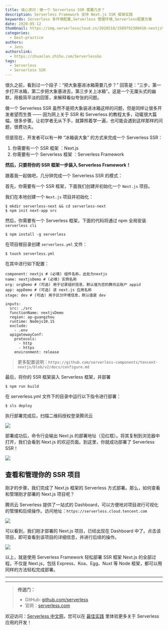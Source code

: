 ```yaml
---
title: 诚心求问：做一个 Serverless SSR 需要几步？
description: Serverless Framework 支持 Next.js SSR 框架实践
keywords: Serverless 多环境配置,Serverless 管理环境,Serverless配置方案
date: 2020-05-12
thumbnail: https://img.serverlesscloud.cn/2020518/1589792300410-nextjs%E5%89%AF%E6%9C%AC.png
categories:
  - best-practice
authors:
  - Jens
authorslink:
  - https://zhuanlan.zhihu.com/ServerlessGo
tags:
  - Serverless
  - Serverless SSR
---
```


很久之前，看到过一个段子：“把大象塞进冰箱需要几步？” 回答是：“三步，第一步打开冰箱，第二步把大象塞进去，第三步关上冰箱”。这是一个无厘头式的幽默，用极简平淡的回答，来解释看似夸张的问题。

做一个 Serverless SSR 虽然不是把大象装进冰箱这样的问题，但是同样让很多开发者望而生畏 —— 因为网上关于 SSR 和 Serverless 的教程太多，动辄很大篇幅，很多步骤。让初学者无从下手，就算照着学一遍，也可能会遇到这样那样的问题，很费功夫。

但是现在，开发者可以有一种 “冰箱装大象” 的方式来完成一个 Serverless SSR：

1. 你需要有一个 SSR 框架 ：Next.js
2. 你需要有一个 Serverless 框架 ：Serverless Framework

**然后，只要将你的 SSR 框架一步装入 Serverless Framework！**

跟着我一起做吧，几分钟完成一个 Serverless SSR 的模式：

首先，你需要有一个 SSR 框架，下面我们创建并初始化一个 `Next.js` 项目。

我们在本地创建一个 `Next.js` 项目并初始化：

```
$ mkdir serverless-next && cd serverless-next
$ npm init next-app src
```

然后，你需要有一个 Serverless 框架，下面的代码将通过 npm 全局安装 `serverless cli`

```
$ npm install -g serverless
```

在项目根目录创建 `serverless.yml` 文件：

```
$ touch serverless.yml
```

在其中进行如下配置：

```
component: nextjs # (必填) 组件名称，此处为nextjs
name: nextjsDemo # (必填) 实例名称
org: orgDemo # (可选) 用于记录组织信息，默认值为您的腾讯云账户 appid
app: appDemo # (可选) 该 next.js 应用名称
stage: dev # (可选) 用于区分环境信息，默认值是 dev

inputs:
  src: ./src
  functionName: nextjsDemo
  region: ap-guangzhou
  runtime: Nodejs10.15
  exclude:
    - .env
  apigatewayConf:
    protocols:
      - http
      - https
    environment: release
```

> 更多配置说明：`https://github.com/serverless-components/tencent-nextjs/blob/v2/docs/configure.md`

最后，将你的 SSR 框架装入 Serverless 框架，并部署
```
$ npm run build
```
在 serverless.yml 文件下的目录中运行以下指令进行部署：
```
$ sls deploy
```
执行部署完成后，扫描二维码授权登录腾讯云

![](https://img.serverlesscloud.cn/2020512/1589285285739-url%20%E5%89%AF%E6%9C%AC.jpg)

部署成功后，命令行会输出 Next.js 的部署地址（见红框）。将其复制到浏览器中打开，我们会看到 Next.js 的欢迎页面。到这里，你就成功部署了 Serverless SSR！

![](https://img.serverlesscloud.cn/2020512/1589284707619-%E6%88%AA%E5%B1%8F2020-05-12%20%E4%B8%8B%E5%8D%8875731%E5%89%AF%E6%9C%AC.jpg)


## 查看和管理你的 SSR 项目

刚才的步骤，我们完成了 Next.js 框架的 Serverless 方式部署。那么，如何查看和管理刚才部署的 Next.js 项目呢？

腾讯云 Serverless 提供了一站式的 Dashboard，可以方便地对项目进行可视化的管理和后续操作。访问地址：`https://serverless.cloud.tencent.com`

![](https://img.serverlesscloud.cn/2020512/1589277083481-%E5%85%AC%E4%BC%97%E5%8F%B7SSR%E7%BB%93%E6%9E%9C%E5%9B%BE.jpg)

可以看到，我们刚才部署的 Next.js 项目，已经出现在 Dashboard 中了。点击该项目，即可查看到该项目的详细信息，并进行后续的操作。

![](https://img.serverlesscloud.cn/2020512/1589288836572-%E6%88%AA%E5%B1%8F2020-05-12%20%E5%89%AF%E6%9C%AC.jpg)

以上，就是使用 Serverless Framework 轻松部署 SSR 框架 Next.js 的全部过程。不仅是 Next.js，包括 Express、Koa、Egg、Nuxt 等 Node 框架，都可以用同样的方法轻松完成部署。



---
<div id='scf-deploy-iframe-or-md'></div>

---

> **传送门：**
> - GitHub: [github.com/serverless](https://github.com/serverless/serverless/blob/master/README_CN.md)
> - 官网：[serverless.com](https://serverless.com/)

欢迎访问：[Serverless 中文网](https://serverlesscloud.cn/)，您可以在 [最佳实践](https://serverlesscloud.cn/best-practice) 里体验更多关于 Serverless 应用的开发！
